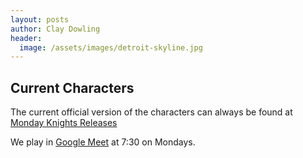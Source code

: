 ```yaml
---
layout: posts
author: Clay Dowling
header:
  image: /assets/images/detroit-skyline.jpg
---
```

## Current Characters

The current official version of the characters can always be found at [Monday Knights Releases](https://github.com/ClayDowling/mondayknights/releases)

We play in [Google Meet](https://meet.google.com/fab-azzy-teu) at 7:30
on Mondays.
